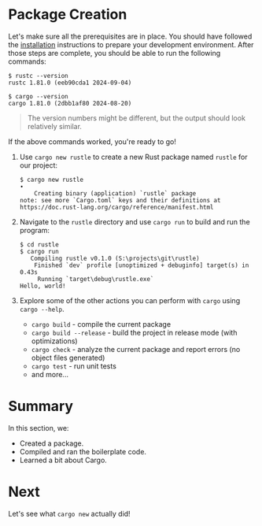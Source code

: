 # Package Creation

Let's make sure all the prerequisites are in place. You should have followed the
[installation](installation.md) instructions to prepare your development
environment. After those steps are complete, you should be able to run the
following commands:

```console
$ rustc --version
rustc 1.81.0 (eeb90cda1 2024-09-04)

$ cargo --version
cargo 1.81.0 (2dbb1af80 2024-08-20)
```

> The version numbers might be different, but the output should look relatively
> similar.

If the above commands worked, you're ready to go!

1. Use `cargo new rustle` to create a new Rust package named `rustle` for our
   project:

   ```console
   $ cargo new rustle
   ∙
       Creating binary (application) `rustle` package
   note: see more `Cargo.toml` keys and their definitions at
   https://doc.rust-lang.org/cargo/reference/manifest.html
   ```

1. Navigate to the `rustle` directory and use `cargo run` to build and run the
   program:

   ```console
   $ cd rustle
   $ cargo run
      Compiling rustle v0.1.0 (S:\projects\git\rustle)
       Finished `dev` profile [unoptimized + debuginfo] target(s) in 0.43s
        Running `target\debug\rustle.exe`
   Hello, world!
   ```

1. Explore some of the other actions you can perform with `cargo` using
   `cargo --help`.

   - `cargo build` - compile the current package
   - `cargo build --release` - build the project in release mode (with
     optimizations)
   - `cargo check` - analyze the current package and report errors (no object
     files generated)
   - `cargo test` - run unit tests
   - and more...

# Summary

In this section, we:

- Created a package.
- Compiled and ran the boilerplate code.
- Learned a bit about Cargo.

# Next

Let's see what `cargo new` actually did!
